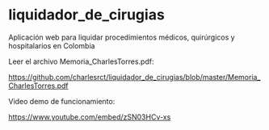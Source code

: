 # liquidador_de_cirugias
Aplicación web para liquidar procedimientos médicos, quirúrgicos y hospitalarios en Colombia

Leer el archivo Memoria_CharlesTorres.pdf:

https://github.com/charlesrct/liquidador_de_cirugias/blob/master/Memoria_CharlesTorres.pdf

Video demo de funcionamiento:

https://www.youtube.com/embed/zSN03HCv-xs
